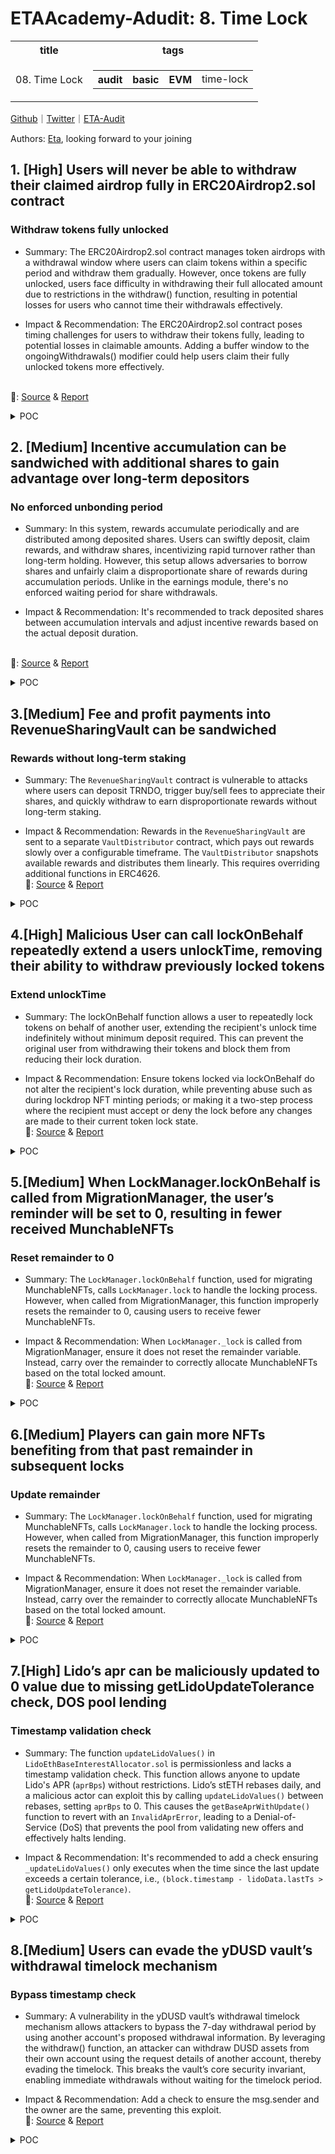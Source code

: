 # ETAAcademy-Adudit: 8. Time Lock

<table>
  <tr>
    <th>title</th>
    <th>tags</th>
  </tr>
  <tr>
    <td>08. Time Lock</td>
    <td>
      <table>
        <tr>
          <th>audit</th>
          <th>basic</th>
          <th>EVM</th>
          <td>time-lock</td>
        </tr>
      </table>
    </td>
  </tr>
</table>

[Github](https://github.com/ETAAcademy)｜[Twitter](https://twitter.com/ETAAcademy)｜[ETA-Audit](https://github.com/ETAAcademy/ETAAcademy-Audit)

Authors: [Eta](https://twitter.com/pwhattie), looking forward to your joining

## 1. [High] Users will never be able to withdraw their claimed airdrop fully in ERC20Airdrop2.sol contract

### Withdraw tokens fully unlocked

- Summary: The ERC20Airdrop2.sol contract manages token airdrops with a withdrawal window where users can claim tokens within a specific period and withdraw them gradually. However, once tokens are fully unlocked, users face difficulty in withdrawing their full allocated amount due to restrictions in the withdraw() function, resulting in potential losses for users who cannot time their withdrawals effectively.

- Impact & Recommendation: The ERC20Airdrop2.sol contract poses timing challenges for users to withdraw their tokens fully, leading to potential losses in claimable amounts. Adding a buffer window to the ongoingWithdrawals() modifier could help users claim their fully unlocked tokens more effectively.

<br> 🐬: [Source](https://code4rena.com/reports/2024-03-taiko#h-03-users-will-never-be-able-to-withdraw-their-claimed-airdrop-fully-in-erc20airdrop2sol-contract) & [Report](https://code4rena.com/reports/2024-03-taiko)

  <details><summary>POC</summary>
 
  ```solidity
    function testAirdropIssue() public {
        vm.warp(uint64(block.timestamp + 11));
        vm.prank(Alice, Alice);
        airdrop2.claim(Alice, 100, merkleProof);
        // Roll 5 days after
        vm.roll(block.number + 200);
        vm.warp(claimEnd + 5 days);
        airdrop2.withdraw(Alice);
        console.log("Alice balance:", token.balanceOf(Alice));
        // Roll 6 days after
        vm.roll(block.number + 200);
        vm.warp(claimEnd + 11 days);
        vm.expectRevert(ERC20Airdrop2.WITHDRAWALS_NOT_ONGOING.selector);
        airdrop2.withdraw(Alice);
    }
  ```
  </details>

## 2. [Medium] Incentive accumulation can be sandwiched with additional shares to gain advantage over long-term depositors

### No enforced unbonding period

- Summary: In this system, rewards accumulate periodically and are distributed among deposited shares. Users can swiftly deposit, claim rewards, and withdraw shares, incentivizing rapid turnover rather than long-term holding. However, this setup allows adversaries to borrow shares and unfairly claim a disproportionate share of rewards during accumulation periods. Unlike in the earnings module, there's no enforced waiting period for share withdrawals.

- Impact & Recommendation: It's recommended to track deposited shares between accumulation intervals and adjust incentive rewards based on the actual deposit duration.

<br> 🐬: [Source](https://code4rena.com/reports/2024-03-acala#m-02-incentive-accumulation-can-be-sandwiched-with-additional-shares-to-gain-advantage-over-long-term-depositors) & [Report](https://code4rena.com/reports/2024-03-acala)

  <details><summary>POC</summary>
 
  ```rust
    diff --git a/src/modules/incentives/src/tests.rs b/src/modules/incentives/src/tests.rs
    index 1370d5b..fa16a08 100644
    --- a/src/modules/incentives/src/tests.rs
    +++ b/src/modules/incentives/src/tests.rs
    @@ -1171,10 +1171,11 @@ fn transfer_reward_and_update_rewards_storage_atomically_when_accumulate_incenti
            assert_eq!(TokensModule::free_balance(AUSD, &VAULT::get()), 0);
    
            RewardsModule::add_share(&ALICE::get(), &PoolId::Loans(LDOT), 1);
    +		RewardsModule::add_share(&BOB::get(), &PoolId::Loans(LDOT), 1);
            assert_eq!(
                RewardsModule::pool_infos(PoolId::Loans(LDOT)),
                PoolInfo {
    -				total_shares: 1,
    +				total_shares: 2,
                    ..Default::default()
                }
            );
    @@ -1188,7 +1189,7 @@ fn transfer_reward_and_update_rewards_storage_atomically_when_accumulate_incenti
            assert_eq!(
                RewardsModule::pool_infos(PoolId::Loans(LDOT)),
                PoolInfo {
    -				total_shares: 1,
    +				total_shares: 2,
                    rewards: vec![(ACA, (30, 0)), (AUSD, (90, 0))].into_iter().collect()
                }
            );
    @@ -1202,7 +1203,7 @@ fn transfer_reward_and_update_rewards_storage_atomically_when_accumulate_incenti
            assert_eq!(
                RewardsModule::pool_infos(PoolId::Loans(LDOT)),
                PoolInfo {
    -				total_shares: 1,
    +				total_shares: 2,
                    rewards: vec![(ACA, (60, 0)), (AUSD, (90, 0))].into_iter().collect()
                }
            );
  ```
  </details>

## 3.[Medium] Fee and profit payments into RevenueSharingVault can be sandwiched

### Rewards without long-term staking

- Summary: The `RevenueSharingVault` contract is vulnerable to attacks where users can deposit TRNDO, trigger buy/sell fees to appreciate their shares, and quickly withdraw to earn disproportionate rewards without long-term staking.

- Impact & Recommendation: Rewards in the `RevenueSharingVault` are sent to a separate `VaultDistributor` contract, which pays out rewards slowly over a configurable timeframe. The `VaultDistributor` snapshots available rewards and distributes them linearly. This requires overriding additional functions in ERC4626.
  <br> 🐬: [Source](https://code4rena.com/reports/2024-06-tornadoblast-proleague#m-03-fee-and-profit-payments-into-revenueSharingVault-can-be-sandwiched) & [Report](https://code4rena.com/reports/2024-06-tornadoblast-proleague)

<details><summary>POC</summary>

```solidity
--- a/apps/contracts/src/tornadoToken/RevenueSharingVault.sol
+++ b/apps/contracts/src/tornadoToken/RevenueSharingVault.sol
@@ -7,12 +7,18 @@ import { ERC4626 } from "@openzeppelin/contracts/token/ERC20/extensions/ERC4626.
 import { TornadoBlastBotToken } from "./TornadoBlastBotToken.sol";
 import { BlastGasAndYield } from "../commons/BlastGasAndYield.sol";
+import {VaultDistributor} from "../VaultDistributor.sol";
+
 /// @dev send tornado blast tokens to this contract to redistribute them to stakers
 /// @dev treasury MUST stake a significant amount first to avoid future share/tokenAmount slippage
 contract RevenueSharingVault is ERC4626, BlastGasAndYield {
+    VaultDistributor vaultDistributor;
     constructor(
-        TornadoBlastBotToken tornadoBlastToken
-    ) ERC4626(tornadoBlastToken) ERC20("Staked Tornado Blast Token", "stTRNDO") {}
+        TornadoBlastBotToken tornadoBlastToken,
+        VaultDistributor _vaultDistributor
+    ) ERC4626(tornadoBlastToken) ERC20("Staked Tornado Blast Token", "stTRNDO") {
+        vaultDistributor = _vaultDistributor;
+    }
     function _update(address from, address to, uint256 value) internal override {
         // allow mint and burn, disallow transfers
@@ -21,4 +27,32 @@ contract RevenueSharingVault is ERC4626, BlastGasAndYield {
         }
         super._update(from, to, value);
     }
+
+    function setVaultDistributor(VaultDistributor _vaultDistributor) external onlyOwner {
+        vaultDistributor = _vaultDistributor;
+    }
+
+    function totalAssets() public view override returns (uint256) {
+        return _asset.balanceOf(address(this)) + vaultDistributor.pendingRewards();
+    }
+
+    function deposit(uint256 assets, address receiver) public override returns (uint256) {
+        vaultDistributor.processRewards();
+        super.deposit(assets, receiver);
+    }
+
+    function mint(uint256 shares, address receiver) public override returns (uint256) {
+        vaultDistributor.processRewards();
+        super.mint(shares, receiver);
+    }
+
+    function withdraw(uint256 assets, address receiver, address owner) public override returns (uint256) {
+        vaultDistributor.processRewards();
+        super.withdarw(assets, receiver, owner);
+    }
+
+    function redeem(uint256 shares, address receiver, address owner) public override returns (uint256) {
+        vaultDistributor.processRewards();
+        super.redeem(shares, receiver, owner);
+    }
 }

```

</details>

## 4.[High] Malicious User can call lockOnBehalf repeatedly extend a users unlockTime, removing their ability to withdraw previously locked tokens

### Extend unlockTime

- Summary: The lockOnBehalf function allows a user to repeatedly lock tokens on behalf of another user, extending the recipient's unlock time indefinitely without minimum deposit required. This can prevent the original user from withdrawing their tokens and block them from reducing their lock duration.

- Impact & Recommendation: Ensure tokens locked via lockOnBehalf do not alter the recipient's lock duration, while preventing abuse such as during lockdrop NFT minting periods; or making it a two-step process where the recipient must accept or deny the lock before any changes are made to their current token lock state.
  <br> 🐬: [Source](https://code4rena.com/reports/2024-05-munchables#h-01-malicious-user-can-call-lockonbehalf-repeatedly-extend-a-users-unlocktime-removing-their-ability-to-withdraw-previously-locked-tokens) & [Report](https://code4rena.com/reports/2024-05-munchables)

<details><summary>POC</summary>

```solidity
    address alice = makeAddr("alice");
    address bob = makeAddr("bob");
    function test_lockOnBehalfExtendsRecipientsUnlockTime() public {
        // Alice locks 10 ether in the protocol
        vm.deal(alice, 10 ether);
        vm.startPrank(alice);
        amp.register(MunchablesCommonLib.Realm.Everfrost, address(0));
        lm.lock{value: 10 ether}(address(0), 10 ether);
        vm.stopPrank();
        ILockManager.LockedTokenWithMetadata[] memory locked = lm.getLocked(address(alice));
        uint256 firstUnlockTime = locked[0].lockedToken.unlockTime;
        console.log("Unlock Time Start:", firstUnlockTime);
        // Some time passes
        vm.warp(block.timestamp + 5 hours);
        // Bob makes a zero deposit "on behalf" of alice
        vm.startPrank(bob);
        lm.lockOnBehalf(address(0), 0, alice);
        ILockManager.LockedTokenWithMetadata[] memory lockedNow = lm.getLocked(address(alice));
        uint256 endUnlockTime = lockedNow[0].lockedToken.unlockTime;
        // Confirm Alice's unlock time has been pushed back by bobs deposit
        console.log("Unlock Time End  :", endUnlockTime);
        assert(endUnlockTime > firstUnlockTime);
    }

    function test_lockOnBehalfGriefSetLockDuration() public {
        // Alice plans to call LockManager::setLockDuration to lower her min lock time to 1 hour
        vm.startPrank(alice);
        amp.register(MunchablesCommonLib.Realm.Everfrost, address(0));
        vm.stopPrank();
        // However Bob makes a 1 wei dontation lockOnBehalf beforehand
        vm.startPrank(bob);
        vm.deal(bob, 1);
        lm.lockOnBehalf{value: 1}(address(0), 1, alice);
        vm.stopPrank();
        // Now Alice's setter fails because her new duration is shorter than the `lockdrop.minDuration` set during bob's lockOnBehalf
        vm.startPrank(alice);
        vm.expectRevert();
        lm.setLockDuration(1 hours);
    }

```

</details>

## 5.[Medium] When LockManager.lockOnBehalf is called from MigrationManager, the user’s reminder will be set to 0, resulting in fewer received MunchableNFTs

### Reset remainder to 0

- Summary: The `LockManager.lockOnBehalf` function, used for migrating MunchableNFTs, calls `LockManager.lock` to handle the locking process. However, when called from MigrationManager, this function improperly resets the remainder to 0, causing users to receive fewer MunchableNFTs.

- Impact & Recommendation: When `LockManager._lock` is called from MigrationManager, ensure it does not reset the remainder variable. Instead, carry over the remainder to correctly allocate MunchableNFTs based on the total locked amount.
  <br> 🐬: [Source](https://code4rena.com/reports/2024-05-munchables#m-02-when-lockmanagerlockonbehalf-is-called-from-migrationmanager-the-users-reminder-will-be-set-to-0-resulting-in-fewer-received-munchablenfts) & [Report](https://code4rena.com/reports/2024-05-munchables)

<details><summary>POC</summary>

```solidity
function _migrateNFTs(
    address _user,
    address _tokenLocked,
    uint256[] memory tokenIds
) internal {
    // ...
    uint256 quantity = (totalLockAmount * discountFactor) / 10e12;
    if (_tokenLocked == address(0)) {
        _lockManager.lockOnBehalf{value: quantity}(
            _tokenLocked,
            quantity,
            _user
        );
    } else if (_tokenLocked == address(WETH)) {
        WETH.approve(address(_lockManager), quantity);
        _lockManager.lockOnBehalf(_tokenLocked, quantity, _user);
    } else if (_tokenLocked == address(USDB)) {
        USDB.approve(address(_lockManager), quantity);
        _lockManager.lockOnBehalf(_tokenLocked, quantity, _user);
    }
    emit MigrationSucceeded(_user, migratedTokenIds, newTokenIds);
}

function _lock(
    address _tokenContract,
    uint256 _quantity,
    address _tokenOwner,
    address _lockRecipient
) private {
    // ...

    // add remainder from any previous lock
    uint256 quantity = _quantity + lockedToken.remainder;
@>  uint256 remainder;
    uint256 numberNFTs;
    uint32 _lockDuration = playerSettings[_lockRecipient].lockDuration;
    if (_lockDuration == 0) {
        _lockDuration = lockdrop.minLockDuration;
    }
    if (
        lockdrop.start <= uint32(block.timestamp) &&
        lockdrop.end >= uint32(block.timestamp)
    ) {
        if (
            _lockDuration < lockdrop.minLockDuration ||
            _lockDuration >
            uint32(configStorage.getUint(StorageKey.MaxLockDuration))
        ) revert InvalidLockDurationError();
@>      if (msg.sender != address(migrationManager)) {
            // calculate number of nfts
@>          remainder = quantity % configuredToken.nftCost;
            numberNFTs = (quantity - remainder) / configuredToken.nftCost;
            if (numberNFTs > type(uint16).max) revert TooManyNFTsError();
            // Tell nftOverlord that the player has new unopened Munchables
            nftOverlord.addReveal(_lockRecipient, uint16(numberNFTs));
        }
    }

    // ...
@>  lockedToken.remainder = remainder;
    lockedToken.quantity += _quantity;
    lockedToken.lastLockTime = uint32(block.timestamp);
    lockedToken.unlockTime = uint32(block.timestamp) + uint32(_lockDuration);
    // ...
}

```

</details>

## 6.[Medium] Players can gain more NFTs benefiting from that past remainder in subsequent locks

### Update remainder

- Summary: The `LockManager.lockOnBehalf` function, used for migrating MunchableNFTs, calls `LockManager.lock` to handle the locking process. However, when called from MigrationManager, this function improperly resets the remainder to 0, causing users to receive fewer MunchableNFTs.

- Impact & Recommendation: When `LockManager._lock` is called from MigrationManager, ensure it does not reset the remainder variable. Instead, carry over the remainder to correctly allocate MunchableNFTs based on the total locked amount.
  <br> 🐬: [Source](https://code4rena.com/reports/2024-05-munchables#m-03-players-can-gain-more-nfts-benefiting-from-that-past-remainder-in-subsequent-locks) & [Report](https://code4rena.com/reports/2024-05-munchables)

<details><summary>POC</summary>

```solidity
    uint256 quantity = _quantity + lockedToken.remainder;
    uint256 remainder;
    uint256 numberNFTs;
    uint32 _lockDuration = playerSettings[_lockRecipient].lockDuration;
    // SNIPPED
    if (
        lockdrop.start <= uint32(block.timestamp) &&
        lockdrop.end >= uint32(block.timestamp)
    ) {
        if (
            _lockDuration < lockdrop.minLockDuration ||
            _lockDuration >
            uint32(configStorage.getUint(StorageKey.MaxLockDuration))
        ) revert InvalidLockDurationError();
        if (msg.sender != address(migrationManager)) {
            // calculate number of nfts
-->         remainder = quantity % configuredToken.nftCost;
            numberNFTs = (quantity - remainder) / configuredToken.nftCost;
            if (numberNFTs > type(uint16).max) revert TooManyNFTsError();
            // Tell nftOverlord that the player has new unopened Munchables
            nftOverlord.addReveal(_lockRecipient, uint16(numberNFTs));
        }
    }
  // SNIPPED
->  lockedToken.remainder = remainder;
    lockedToken.quantity += _quantity;

    function unlock(
        address _tokenContract,
        uint256 _quantity
    ) external notPaused nonReentrant {
        LockedToken storage lockedToken = lockedTokens[msg.sender][
            _tokenContract
        ];
        if (lockedToken.quantity < _quantity)
            revert InsufficientLockAmountError();
        if (lockedToken.unlockTime > uint32(block.timestamp))
            revert TokenStillLockedError();
        // force harvest to make sure that they get the schnibbles that they are entitled to
        accountManager.forceHarvest(msg.sender);
        lockedToken.quantity -= _quantity;
        // send token
        if (_tokenContract == address(0)) {
            payable(msg.sender).transfer(_quantity);
        } else {
            IERC20 token = IERC20(_tokenContract);
            token.transfer(msg.sender, _quantity);
        }
        emit Unlocked(msg.sender, _tokenContract, _quantity);
    }

```

</details>

## 7.[High] Lido’s apr can be maliciously updated to 0 value due to missing getLidoUpdateTolerance check, DOS pool lending

### Timestamp validation check

- Summary: The function `updateLidoValues()` in `LidoEthBaseInterestAllocator.sol` is permissionless and lacks a timestamp validation check. This function allows anyone to update Lido's APR (`aprBps`) without restrictions. Lido’s stETH rebases daily, and a malicious actor can exploit this by calling `updateLidoValues()` between rebases, setting `aprBps` to 0. This causes the `getBaseAprWithUpdate()` function to revert with an `InvalidAprError`, leading to a Denial-of-Service (DoS) that prevents the pool from validating new offers and effectively halts lending.

- Impact & Recommendation: It's recommended to add a check ensuring `_updateLidoValues()` only executes when the time since the last update exceeds a certain tolerance, i.e., `(block.timestamp - lidoData.lastTs > getLidoUpdateTolerance)`.
  <br> 🐬: [Source](https://code4rena.com/reports/2024-06-gondi#h-01-lido’s-apr-can-be-maliciously-updated-to-0-value-due-to-missing-getLidoUpdateTolerance-check,-DOS-pool-lending) & [Report](https://code4rena.com/reports/2024-06-gondi)

<details><summary>POC</summary>

```solidity
//src/lib/pools/LidoEthBaseInterestAllocator.sol
    //@audit anyone can call updateLidoValues at any time, risks of _lidoData.aprBps being set to 0.
    function updateLidoValues() external {
        _updateLidoValues(getLidoData);
    }
    function _updateLidoValues(LidoData memory _lidoData) private {
        uint256 shareRate = _currentShareRate();
        _lidoData.aprBps = uint16(
            (_BPS * _SECONDS_PER_YEAR * (shareRate - _lidoData.shareRate)) /
                _lidoData.shareRate /
                (block.timestamp - _lidoData.lastTs)
        );
        _lidoData.shareRate = uint144(shareRate);
        _lidoData.lastTs = uint96(block.timestamp);
        getLidoData = _lidoData;
        emit LidoValuesUpdated(_lidoData);
    }

    //test/pools/LidoEthBaseInterestAllocator.t.sol
...
    function testMaliciousUpdateLidoValues() public {
        assertEq(_baseAllocator.getBaseAprWithUpdate(), 1000);
        (uint96 lastTs, , ) = _baseAllocator.getLidoData();
        vm.warp(uint256(lastTs) + 12);
        _baseAllocator.updateLidoValues();
        (, , uint16 newAprBps) = _baseAllocator.getLidoData();
        assertEq(newAprBps, 0);
        vm.expectRevert(abi.encodeWithSignature("InvalidAprError()"));
        _baseAllocator.getBaseAprWithUpdate();
    }
...

```

</details>

## 8.[Medium] Users can evade the yDUSD vault’s withdrawal timelock mechanism

### Bypass timestamp check

- Summary: A vulnerability in the yDUSD vault’s withdrawal timelock mechanism allows attackers to bypass the 7-day withdrawal period by using another account's proposed withdrawal information. By leveraging the withdraw() function, an attacker can withdraw DUSD assets from their own account using the request details of another account, thereby evading the timelock. This breaks the vault’s core security invariant, enabling immediate withdrawals without waiting for the timelock period.

- Impact & Recommendation: Add a check to ensure the msg.sender and the owner are the same, preventing this exploit.
  <br> 🐬: [Source](https://code4rena.com/reports/2024-07-dittoeth#m-01-Users-can-evade-the-yDUSD-vault’s-withdrawal-timelock-mechanism) & [Report](https://code4rena.com/reports/2024-07-dittoeth)

<details><summary>POC</summary>

```solidity
    function withdraw(uint256 assets, address receiver, address owner) public override returns (uint256) {
+       if (msg.sender != owner) revert Errors.ERC4626InvalidOwner();
        WithdrawStruct storage withdrawal = withdrawals[msg.sender];
        uint256 amountProposed = withdrawal.amountProposed;
        uint256 timeProposed = withdrawal.timeProposed;
        if (timeProposed == 0 && amountProposed <= 1) revert Errors.ERC4626ProposeWithdrawFirst();
        if (timeProposed + C.WITHDRAW_WAIT_TIME > uint40(block.timestamp)) revert Errors.ERC4626WaitLongerBeforeWithdrawing();
        // @dev After 7 days from proposing, a user has 45 days to withdraw
        // @dev User will need to cancelWithdrawProposal() and proposeWithdraw() again
        if (timeProposed + C.WITHDRAW_WAIT_TIME + C.MAX_WITHDRAW_TIME <= uint40(block.timestamp)) {
            revert Errors.ERC4626MaxWithdrawTimeHasElapsed();
        }
        if (amountProposed > maxWithdraw(owner)) revert Errors.ERC4626WithdrawMoreThanMax();
        checkDiscountWindow();
        uint256 shares = previewWithdraw(amountProposed);
        IAsset _dusd = IAsset(dusd);
        uint256 oldBalance = _dusd.balanceOf(receiver);
        _withdraw(_msgSender(), receiver, owner, amountProposed, shares);
        uint256 newBalance = _dusd.balanceOf(receiver);
        // @dev Slippage is likely irrelevant for this. Merely for preventative purposes
        uint256 slippage = 0.01 ether;
        if (newBalance < slippage.mul(amountProposed) + oldBalance) revert Errors.ERC4626WithdrawSlippageExceeded();
        delete withdrawal.timeProposed;
        //reset withdrawal (1 to keep slot warm)
        withdrawal.amountProposed = 1;
        return shares;
    }

```

</details>
